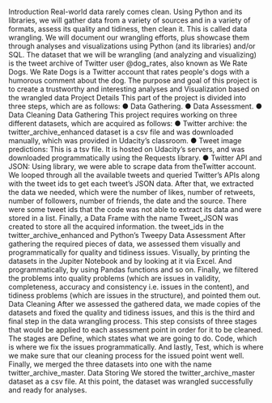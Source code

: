 Introduction
Real-world data rarely comes clean. Using Python and its libraries, we will gather
data from a variety of sources and in a variety of formats, assess its quality and
tidiness, then clean it. This is called data wrangling. We will document our
wrangling efforts, plus showcase them through analyses and visualizations using
Python (and its libraries) and/or SQL.
The dataset that we will be wrangling (and analyzing and visualizing) is the tweet
archive of Twitter user @dog_rates, also known as We Rate Dogs. We Rate Dogs
is a Twitter account that rates people's dogs with a humorous comment about the
dog.
The purpose and goal of this project is to create a trustworthy and interesting
analyses and Visualization based on the wrangled data
Project Details
This part of the project is divided into three steps, which are as follows:
● Data Gathering.
● Data Assessment.
● Data Cleaning
Data Gathering
This project requires working on three different datasets, which are acquired as
follows:
● Twitter archive: the twitter_archive_enhanced dataset is a csv file and was
downloaded manually, which was provided in Udacity’s classroom.
● Tweet image predictions: This is a tsv file. It is hosted on Udacity’s servers, and
was downloaded programmatically using the Requests library.
● Twitter API and JSON: Using library, we were able to scrape data from
theTwitter account. We looped through all the available tweets and queried
Twitter’s APIs along with the tweet ids to get each tweet’s JSON data. After that,
we extracted the data we needed, which were the number of likes, number of
retweets, number of followers, number of friends, the date and the source. There
were some tweet ids that the code was not able to extract its data and were
stored in a list. Finally, a Data Frame with the name Tweet_JSON was created to
store all the acquired information. the tweet_ids in the twitter_archive_enhanced and
Python’s Tweepy
Data Assessment
After gathering the required pieces of data, we assessed them visually and
programmatically for quality and tidiness issues. Visually, by printing the datasets
in the Jupiter Notebook and by looking at it via Excel. And programmatically, by
using Pandas functions and so on. Finally, we filtered the problems into quality
problems (which are issues in validity, completeness, accuracy and consistency
i.e. issues in the content), and tidiness problems (which are issues in the
structure), and pointed them out.
Data Cleaning
After we assessed the gathered data, we made copies of the datasets and fixed
the quality and tidiness issues, and this is the third and final step in the data
wrangling process. This step consists of three stages that would be applied to
each assessment point in order for it to be cleaned. The stages are Define, which
states what we are going to do. Code, which is where we fix the issues
programmatically. And lastly, Test, which is where we make sure that our cleaning
process for the issued point went well. Finally, we merged the three datasets into
one with the name twitter_archive_master.
Data Storing
We stored the twitter_archive_master dataset as a csv file. At this point, the
dataset was wrangled successfully and ready for analyses.
